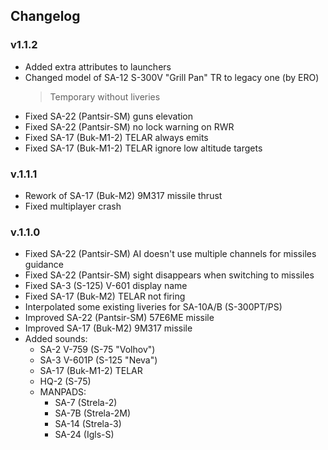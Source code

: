 ## Changelog
### v1.1.2
- Added extra attributes to launchers
- Changed model of SA-12 S-300V "Grill Pan" TR to legacy one (by ERO)
  > Temporary without liveries
- Fixed SA-22 (Pantsir-SM) guns elevation
- Fixed SA-22 (Pantsir-SM) no lock warning on RWR
- Fixed SA-17 (Buk-M1-2) TELAR always emits
- Fixed SA-17 (Buk-M1-2) TELAR ignore low altitude targets
### v.1.1.1
- Rework of SA-17 (Buk-M2) 9M317 missile thrust
- Fixed multiplayer crash
### v.1.1.0
- Fixed SA-22 (Pantsir-SM) AI doesn't use multiple channels for missiles guidance
- Fixed SA-22 (Pantsir-SM) sight disappears when switching to missiles
- Fixed SA-3 (S-125) V-601 display name
- Fixed SA-17 (Buk-M2) TELAR not firing
- Interpolated some existing liveries for SA-10A/B (S-300PT/PS)
- Improved SA-22 (Pantsir-SM) 57E6ME missile
- Improved SA-17 (Buk-M2) 9M317 missile
- Added sounds:
  - SA-2 V-759 (S-75 "Volhov")
  - SA-3 V-601P (S-125 "Neva")
  - SA-17 (Buk-M1-2) TELAR
  - HQ-2 (S-75)
  - MANPADS:
    - SA-7 (Strela-2)
    - SA-7B (Strela-2M)
    - SA-14 (Strela-3)
    - SA-24 (Igls-S)